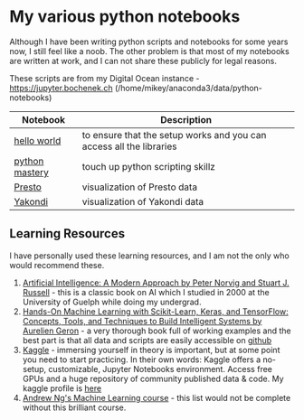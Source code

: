 # My various python notebooks
Although I have been writing python scripts and notebooks for some years now, I still feel like a noob.  The other problem is that most of my notebooks are written at work, and I can not share these publicly for legal reasons.

These scripts are from my Digital Ocean instance - https://jupyter.bochenek.ch (/home/mikey/anaconda3/data/python-notebooks)

| Notebook      | Description   |
| ------------- | ------------- |
| [hello world](/HelloWorldLiterally.ipynb) | to ensure that the setup works and you can access all the libraries |
| [python mastery](/PythonMastery.ipynb) | touch up python scripting skillz |
| [Presto](/PrestoStats.ipynb) | visualization of Presto data |
| [Yakondi](/YakondiStats.ipynb) | visualization of Yakondi data |

## Learning Resources
I have personally used these learning resources, and I am not the only who would recommend these.

1. [Artificial Intelligence: A Modern Approach by Peter Norvig and Stuart J. Russell](https://www.goodreads.com/book/show/27543.Artificial_Intelligence) - this is a classic book on AI which I studied in 2000 at the University of Guelph while doing my undergrad.
2. [Hands-On Machine Learning with Scikit-Learn, Keras, and TensorFlow: Concepts, Tools, and Techniques to Build Intelligent Systems by Aurelien Geron](https://www.goodreads.com/book/show/32899495-hands-on-machine-learning-with-scikit-learn-and-tensorflow) - a very thorough book full of working examples and the best part is that all data and scripts are easily accessible on [github](https://github.com/ageron/handson-ml2)
3. [Kaggle](https://www.kaggle.com/) - immersing yourself in theory is important, but at some point you need to start practicing.  In their own words:  Kaggle offers a no-setup, customizable, Jupyter Notebooks environment. Access free GPUs and a huge repository of community published data & code.  My kaggle profile is [here](https://www.kaggle.com/mikey320b)
4. [Andrew Ng's Machine Learning course](https://www.coursera.org/learn/machine-learning) - this list would not be complete without this brilliant course.
